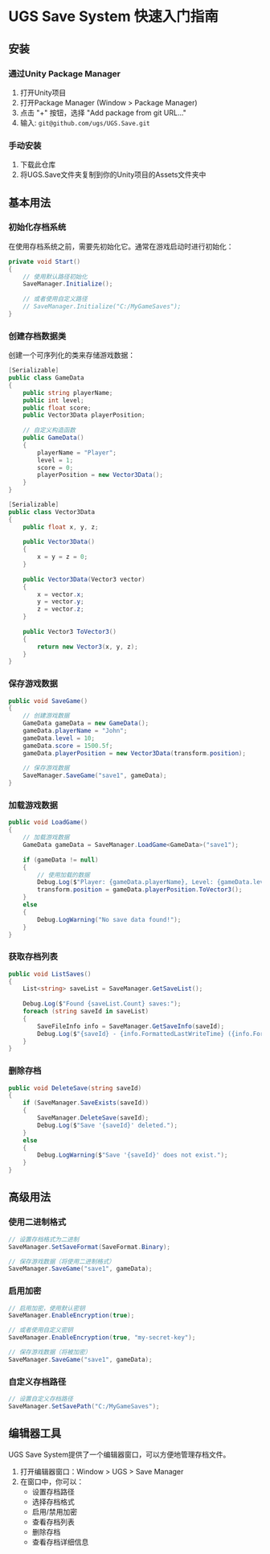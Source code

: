 # UGS Save System 快速入门指南

## 安装

### 通过Unity Package Manager

1. 打开Unity项目
2. 打开Package Manager (Window > Package Manager)
3. 点击 "+" 按钮，选择 "Add package from git URL..."
4. 输入: `git@github.com/ugs/UGS.Save.git`

### 手动安装

1. 下载此仓库
2. 将UGS.Save文件夹复制到你的Unity项目的Assets文件夹中

## 基本用法

### 初始化存档系统

在使用存档系统之前，需要先初始化它。通常在游戏启动时进行初始化：

```csharp
private void Start()
{
    // 使用默认路径初始化
    SaveManager.Initialize();
    
    // 或者使用自定义路径
    // SaveManager.Initialize("C:/MyGameSaves");
}
```

### 创建存档数据类

创建一个可序列化的类来存储游戏数据：

```csharp
[Serializable]
public class GameData
{
    public string playerName;
    public int level;
    public float score;
    public Vector3Data playerPosition;
    
    // 自定义构造函数
    public GameData()
    {
        playerName = "Player";
        level = 1;
        score = 0;
        playerPosition = new Vector3Data();
    }
}

[Serializable]
public class Vector3Data
{
    public float x, y, z;
    
    public Vector3Data()
    {
        x = y = z = 0;
    }
    
    public Vector3Data(Vector3 vector)
    {
        x = vector.x;
        y = vector.y;
        z = vector.z;
    }
    
    public Vector3 ToVector3()
    {
        return new Vector3(x, y, z);
    }
}
```

### 保存游戏数据

```csharp
public void SaveGame()
{
    // 创建游戏数据
    GameData gameData = new GameData();
    gameData.playerName = "John";
    gameData.level = 10;
    gameData.score = 1500.5f;
    gameData.playerPosition = new Vector3Data(transform.position);
    
    // 保存游戏数据
    SaveManager.SaveGame("save1", gameData);
}
```

### 加载游戏数据

```csharp
public void LoadGame()
{
    // 加载游戏数据
    GameData gameData = SaveManager.LoadGame<GameData>("save1");
    
    if (gameData != null)
    {
        // 使用加载的数据
        Debug.Log($"Player: {gameData.playerName}, Level: {gameData.level}");
        transform.position = gameData.playerPosition.ToVector3();
    }
    else
    {
        Debug.LogWarning("No save data found!");
    }
}
```

### 获取存档列表

```csharp
public void ListSaves()
{
    List<string> saveList = SaveManager.GetSaveList();
    
    Debug.Log($"Found {saveList.Count} saves:");
    foreach (string saveId in saveList)
    {
        SaveFileInfo info = SaveManager.GetSaveInfo(saveId);
        Debug.Log($"{saveId} - {info.FormattedLastWriteTime} ({info.FormattedSize})");
    }
}
```

### 删除存档

```csharp
public void DeleteSave(string saveId)
{
    if (SaveManager.SaveExists(saveId))
    {
        SaveManager.DeleteSave(saveId);
        Debug.Log($"Save '{saveId}' deleted.");
    }
    else
    {
        Debug.LogWarning($"Save '{saveId}' does not exist.");
    }
}
```

## 高级用法

### 使用二进制格式

```csharp
// 设置存档格式为二进制
SaveManager.SetSaveFormat(SaveFormat.Binary);

// 保存游戏数据（将使用二进制格式）
SaveManager.SaveGame("save1", gameData);
```

### 启用加密

```csharp
// 启用加密，使用默认密钥
SaveManager.EnableEncryption(true);

// 或者使用自定义密钥
SaveManager.EnableEncryption(true, "my-secret-key");

// 保存游戏数据（将被加密）
SaveManager.SaveGame("save1", gameData);
```

### 自定义存档路径

```csharp
// 设置自定义存档路径
SaveManager.SetSavePath("C:/MyGameSaves");
```

## 编辑器工具

UGS Save System提供了一个编辑器窗口，可以方便地管理存档文件。

1. 打开编辑器窗口：Window > UGS > Save Manager
2. 在窗口中，你可以：
   - 设置存档路径
   - 选择存档格式
   - 启用/禁用加密
   - 查看存档列表
   - 删除存档
   - 查看存档详细信息